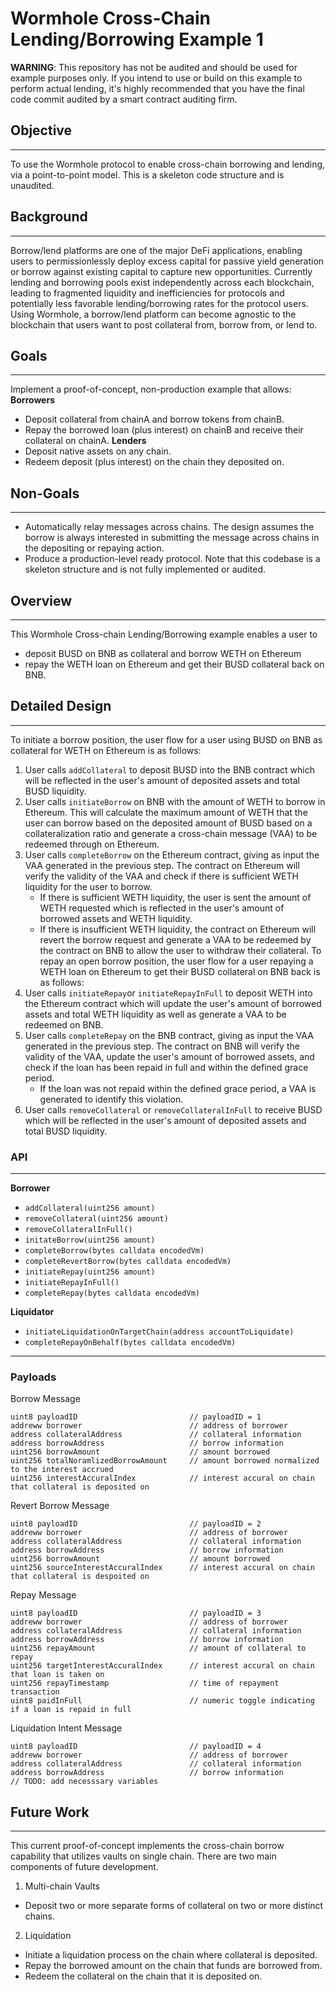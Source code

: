# Wormhole Cross-Chain Lending/Borrowing Example 1
**WARNING**: This repository has not be audited and should be used for example purposes only.  If you intend to use or build on this example to perform actual lending, it's highly recommended that you have the final code commit audited by a smart contract auditing firm.
## Objective
---
To use the Wormhole protocol to enable cross-chain borrowing and lending, via a point-to-point model. This is a skeleton code structure and is unaudited.
## Background
---
Borrow/lend platforms are one of the major DeFi applications, enabling users to permissionlessly deploy excess capital for passive yield generation or borrow against existing capital to capture new opportunities. Currently lending and borrowing pools exist independently across each blockchain, leading to fragmented liquidity and inefficiencies for protocols and potentially less favorable lending/borrowing rates for the protocol users.
Using Wormhole, a borrow/lend platform can become agnostic to the blockchain that users want to post collateral from, borrow from, or lend to.
## Goals
---
Implement a proof-of-concept, non-production example that allows:
**Borrowers**
- Deposit collateral from chainA and borrow tokens from chainB.
- Repay the borrowed loan (plus interest) on chainB and receive their collateral on chainA.
**Lenders**
- Deposit native assets on any chain.
- Redeem deposit (plus interest) on the chain they deposited on.
## Non-Goals
---
- Automatically relay messages across chains. The design assumes the borrow is always interested in submitting the message across chains in the depositing or repaying action.
- Produce a production-level ready protocol. Note that this codebase is a skeleton structure and is not fully implemented or audited.
## Overview
---
This Wormhole Cross-chain Lending/Borrowing example enables a user to
- deposit BUSD on BNB as collateral and borrow WETH on Ethereum
- repay the WETH loan on Ethereum and get their BUSD collateral back on BNB.
## Detailed Design
---
To initiate a borrow position, the user flow for a user using BUSD on BNB as collateral for WETH on Ethereum is as follows:
1. User calls `addCollateral` to deposit BUSD into the BNB contract which will be reflected in the user's amount of deposited assets and total BUSD liquidity.
2. User calls `initiateBorrow` on BNB with the amount of WETH to borrow in Ethereum. This will calculate the maximum amount of WETH that the user can borrow based on the deposited amount of BUSD based on a collateralization ratio and generate a cross-chain message (VAA) to be redeemed through on Ethereum.
3. User calls `completeBorrow` on the Ethereum contract, giving as input the VAA generated in the previous step. The contract on Ethereum will verify the validity of the VAA and check if there is sufficient WETH liquidity for the user to borrow.
    - If there is sufficient WETH liquidity, the user is sent the amount of WETH requested which is reflected in the user's amount of borrowed assets and WETH liquidity.
    - If there is insufficient WETH liquidity, the contract on Ethereum will revert the borrow request and generate a VAA to be redeemed by the contract on BNB to allow the user to withdraw their collateral.
To repay an open borrow position, the user flow for a user repaying a WETH loan on Ethereum to get their BUSD collateral on BNB back is as follows: 
1. User calls `initiateRepay`or `initiateRepayInFull` to deposit WETH into the Ethereum contract which will update the user's amount of borrowed assets and total WETH liquidity as well as generate a VAA to be redeemed on BNB.
2. User calls `completeRepay` on the BNB contract, giving as input the VAA generated in the previous step. The contract on BNB will verify the validity of the VAA, update the user's amount of borrowed assets, and check if the loan has been repaid in full and within the defined grace period.
    - If the loan was not repaid within the defined grace period, a VAA is generated to identify this violation.
3. User calls `removeCollateral` or `removeCollateralInFull` to receive BUSD which will be reflected in the user's amount of deposited assets and total BUSD liquidity.
### API
---
**Borrower**
- `addCollateral(uint256 amount)`
- `removeCollateral(uint256 amount)`
- `removeCollateralInFull()`
- `initateBorrow(uint256 amount)`
- `completeBorrow(bytes calldata encodedVm)`
- `completeRevertBorrow(bytes calldata encodedVm)`
- `initiateRepay(uint256 amount)`
- `initiateRepayInFull()`
- `completeRepay(bytes calldata encodedVm)`

**Liquidator**
- `initiateLiquidationOnTargetChain(address accountToLiquidate)`
- `completeRepayOnBehalf(bytes calldata encodedVm)`

---

### Payloads

Borrow Message
```
uint8 payloadID                         // payloadID = 1
addreww borrower                        // address of borrower
address collateralAddress               // collateral information
address borrowAddress                   // borrow information
uint256 borrowAmount                    // amount borrowed
uint256 totalNoramlizedBorrowAmount     // amount borrowed normalized to the interest accrued
uint256 interestAccuralIndex            // interest accural on chain that collateral is deposited on
```

Revert Borrow Message
```
uint8 payloadID                         // payloadID = 2
addreww borrower                        // address of borrower
address collateralAddress               // collateral information
address borrowAddress                   // borrow information
uint256 borrowAmount                    // amount borrowed
uint256 sourceInterestAccuralIndex      // interest accural on chain that collateral is despoited on
```

Repay Message
```
uint8 payloadID                         // payloadID = 3
addreww borrower                        // address of borrower
address collateralAddress               // collateral information
address borrowAddress                   // borrow information
uint256 repayAmount                     // amount of collateral to repay
uint256 targetInterestAccuralIndex      // interest accural on chain that loan is taken on
uint256 repayTimestamp                  // time of repayment transaction
uint8 paidInFull                        // numeric toggle indicating if a loan is repaid in full
```

Liquidation Intent Message
```
uint8 payloadID                         // payloadID = 4
addreww borrower                        // address of borrower
address collateralAddress               // collateral information
address borrowAddress                   // borrow information
// TODO: add necesssary variables
```

## Future Work
---

This current proof-of-concept implements the cross-chain borrow capability that utilizes vaults on single chain. There are two main components of future development.

1. Multi-chain Vaults 
- Deposit two or more separate forms of collateral on two or more distinct chains.
2. Liquidation
- Initiate a liquidation process on the chain where collateral is deposited.
- Repay the borrowed amount on the chain that funds are borrowed from.
- Redeem the collateral on the chain that it is deposited on.